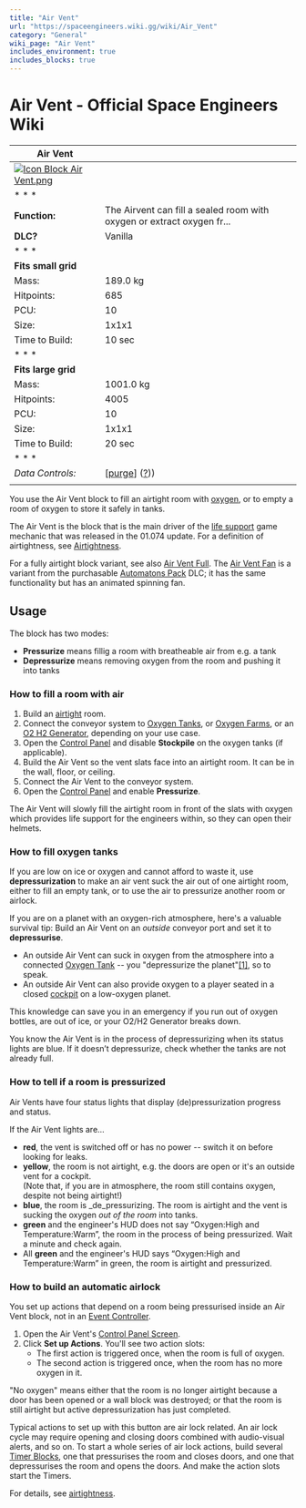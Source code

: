 ```yaml
---
title: "Air Vent"
url: "https://spaceengineers.wiki.gg/wiki/Air_Vent"
category: "General"
wiki_page: "Air Vent"
includes_environment: true
includes_blocks: true
---
```


# Air Vent - Official Space Engineers Wiki

| Air Vent |     |
| --- | --- |
| [![Icon Block Air Vent.png](https://spaceengineers.wiki.gg/images/7/7a/Icon_Block_Air_Vent.png?2f99e7)](https://spaceengineers.wiki.gg/wiki/File:Icon_Block_Air_Vent.png) |     |
| * * * |     |
| **Function:** | The Airvent can fill a sealed room with oxygen or extract oxygen fr... |
| **DLC?** | Vanilla |
| * * * |     |
| **Fits small grid** |     |
| Mass: | 189.0 kg |
| Hitpoints: | 685 |
| PCU: | 10  |
| Size: | 1x1x1 |
| Time to Build: | 10 sec |
| * * * |     |
| **Fits large grid** |     |
| Mass: | 1001.0 kg |
| Hitpoints: | 4005 |
| PCU: | 10  |
| Size: | 1x1x1 |
| Time to Build: | 20 sec |
| * * * |     |
| _Data Controls:_ | \[[purge](https://spaceengineers.wiki.gg/wiki/Air_Vent?action=purge)\] ([?](https://spaceengineers.wiki.gg/wiki/Template:Info_Block))) |
|     |     |

You use the Air Vent block to fill an airtight room with [oxygen](https://spaceengineers.wiki.gg/wiki/Oxygen "Oxygen"), or to empty a room of oxygen to store it safely in tanks.

The Air Vent is the block that is the main driver of the [life support](https://spaceengineers.wiki.gg/wiki/Life_Support "Life Support") game mechanic that was released in the 01.074 update. For a definition of airtightness, see [Airtightness](https://spaceengineers.wiki.gg/wiki/Airtightness "Airtightness").

For a fully airtight block variant, see also [Air Vent Full](https://spaceengineers.wiki.gg/wiki/Air_Vent_Full "Air Vent Full"). The [Air Vent Fan](https://spaceengineers.wiki.gg/wiki/Air_Vent_Fan "Air Vent Fan") is a variant from the purchasable [Automatons Pack](https://spaceengineers.wiki.gg/wiki/Automatons_Pack "Automatons Pack") DLC; it has the same functionality but has an animated spinning fan.

## Usage

The block has two modes:

*   **Pressurize** means fillig a room with breatheable air from e.g. a tank
*   **Depressurize** means removing oxygen from the room and pushing it into tanks

### How to fill a room with air

1.  Build an [airtight](https://spaceengineers.wiki.gg/wiki/Airtightness "Airtightness") room.
2.  Connect the conveyor system to [Oxygen Tanks](https://spaceengineers.wiki.gg/wiki/Oxygen_Tank "Oxygen Tank"), or [Oxygen Farms](https://spaceengineers.wiki.gg/wiki/Oxygen_Farm "Oxygen Farm"), or an [O2 H2 Generator](https://spaceengineers.wiki.gg/wiki/O2_H2_Generator "O2 H2 Generator"), depending on your use case.
3.  Open the [Control Panel](https://spaceengineers.wiki.gg/wiki/Control_Panel_Screen "Control Panel Screen") and disable **Stockpile** on the oxygen tanks (if applicable).
4.  Build the Air Vent so the vent slats face into an airtight room. It can be in the wall, floor, or ceiling.
5.  Connect the Air Vent to the conveyor system.
6.  Open the [Control Panel](https://spaceengineers.wiki.gg/wiki/Control_Panel_Screen "Control Panel Screen") and enable **Pressurize**.

The Air Vent will slowly fill the airtight room in front of the slats with oxygen which provides life support for the engineers within, so they can open their helmets.

### How to fill oxygen tanks

If you are low on ice or oxygen and cannot afford to waste it, use **depressurization** to make an air vent suck the air out of one airtight room, either to fill an empty tank, or to use the air to pressurize another room or airlock.

If you are on a planet with an oxygen-rich atmosphere, here's a valuable survival tip: Build an Air Vent on an _outside_ conveyor port and set it to **depressurise**.

*   An outside Air Vent can suck in oxygen from the atmosphere into a connected [Oxygen Tank](https://spaceengineers.wiki.gg/wiki/Oxygen_Tank "Oxygen Tank") -- you "depressurize the planet"[\[1\]](#cite_note-1), so to speak.
*   An outside Air Vent can also provide oxygen to a player seated in a closed [cockpit](https://spaceengineers.wiki.gg/wiki/Cockpit "Cockpit") on a low-oxygen planet.

This knowledge can save you in an emergency if you run out of oxygen bottles, are out of ice, or your O2/H2 Generator breaks down.

You know the Air Vent is in the process of depressurizing when its status lights are blue. If it doesn’t depressurize, check whether the tanks are not already full.

### How to tell if a room is pressurized

Air Vents have four status lights that display (de)pressurization progress and status.

If the Air Vent lights are...

*   **red**, the vent is switched off or has no power -- switch it on before looking for leaks.
*   **yellow**, the room is not airtight, e.g. the doors are open or it's an outside vent for a cockpit.  
    (Note that, if you are in atmosphere, the room still contains oxygen, despite not being airtight!)
*   **blue**, the room is _de_pressurizing. The room is airtight and the vent is sucking the oxygen _out of the room_ into tanks.
*   **green** and the engineer's HUD does not say “Oxygen:High and Temperature:Warm”, the room in the process of being pressurized. Wait a minute and check again.
*   All **green** and the engineer's HUD says “Oxygen:High and Temperature:Warm” in green, the room is airtight and pressurized.

### How to build an automatic airlock

You set up actions that depend on a room being pressurised inside an Air Vent block, not in an [Event Controller](https://spaceengineers.wiki.gg/wiki/Event_Controller "Event Controller").

1.  Open the Air Vent's [Control Panel Screen](https://spaceengineers.wiki.gg/wiki/Control_Panel_Screen "Control Panel Screen").
2.  Click **Set up Actions**. You'll see two action slots:
    *   The first action is triggered once, when the room is full of oxygen.
    *   The second action is triggered once, when the room has no more oxygen in it.

"No oxygen" means either that the room is no longer airtight because a door has been opened or a wall block was destroyed; or that the room is still airtight but active depressurization has just completed.

Typical actions to set up with this button are air lock related. An air lock cycle may require opening and closing doors combined with audio-visual alerts, and so on. To start a whole series of air lock actions, build several [Timer Blocks](https://spaceengineers.wiki.gg/wiki/Timer_Block "Timer Block"), one that pressurises the room and closes doors, and one that depressurises the room and opens the doors. And make the action slots start the Timers.

For details, see [airtightness](https://spaceengineers.wiki.gg/wiki/Airtightness "Airtightness").
